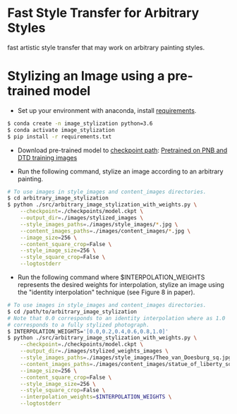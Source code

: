 # Fast Style Transfer for Arbitrary Styles
fast artistic style transfer that may work on arbitrary painting styles.

# Stylizing an Image using a pre-trained model
* Set up your environment with anaconda, install [requirements](/requirements.txt).
```bash
$ conda create -n image_stylization python=3.6
$ conda activate image_stylization
$ pip install -r requirements.txt
```

* Download pre-trained model to [checkpoint path](/checkpoints): [Pretrained on PNB and DTD training images](https://storage.googleapis.com/download.magenta.tensorflow.org/models/arbitrary_style_transfer.tar.gz)

* Run the following command, stylize an image according to an arbitrary painting.
```bash
# To use images in style_images and content_images directories.
$ cd arbitrary_image_stylization
$ python ./src/arbitrary_image_stylization_with_weights.py \
    --checkpoint=./checkpoints/model.ckpt \
    --output_dir=./images/stylized_images \
    --style_images_paths=./images/style_images/*.jpg \
    --content_images_paths=./images/content_images/*.jpg \
    --image_size=256 \
    --content_square_crop=False \
    --style_image_size=256 \
    --style_square_crop=False \
    --logtostderr
```

* Run the following command where $INTERPOLATION_WEIGHTS represents the desired weights for interpolation, stylize an image using the "identity interpolation" technique (see Figure 8 in paper).
```bash
# To use images in style_images and content_images directories.
$ cd /path/to/arbitrary_image_stylization
# Note that 0.0 corresponds to an identity interpolation where as 1.0
# corresponds to a fully stylized photograph.
$ INTERPOLATION_WEIGHTS='[0.0,0.2,0.4,0.6,0.8,1.0]'
$ python ./src/arbitrary_image_stylization_with_weights.py \
    --checkpoint=./checkpoints/model.ckpt \
    --output_dir=./images/stylized_weights_images \
    --style_images_paths=./images/style_images/Theo_van_Doesburg_sq.jpg \
    --content_images_paths=./images/content_images/statue_of_liberty_sq.jpg \
    --image_size=256 \
    --content_square_crop=False \
    --style_image_size=256 \
    --style_square_crop=False \
    --interpolation_weights=$INTERPOLATION_WEIGHTS \
    --logtostderr
```


